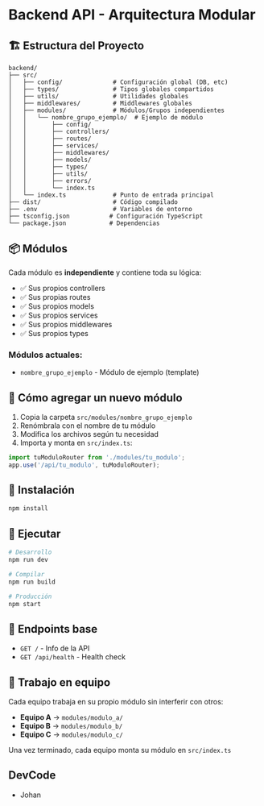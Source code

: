 # Backend API - Arquitectura Modular

## 🏗️ Estructura del Proyecto

```
backend/
├── src/
│   ├── config/              # Configuración global (DB, etc)
│   ├── types/               # Tipos globales compartidos
│   ├── utils/               # Utilidades globales
│   ├── middlewares/         # Middlewares globales
│   ├── modules/             # Módulos/Grupos independientes
│   │   └── nombre_grupo_ejemplo/  # Ejemplo de módulo
│   │       ├── config/
│   │       ├── controllers/
│   │       ├── routes/
│   │       ├── services/
│   │       ├── middlewares/
│   │       ├── models/
│   │       ├── types/
│   │       ├── utils/
│   │       ├── errors/
│   │       └── index.ts
│   └── index.ts             # Punto de entrada principal
├── dist/                    # Código compilado
├── .env                     # Variables de entorno
├── tsconfig.json           # Configuración TypeScript
└── package.json            # Dependencias
```

## 📦 Módulos

Cada módulo es **independiente** y contiene toda su lógica:

- ✅ Sus propios controllers
- ✅ Sus propias routes
- ✅ Sus propios models
- ✅ Sus propios services
- ✅ Sus propios middlewares
- ✅ Sus propios types

### Módulos actuales:
- `nombre_grupo_ejemplo` - Módulo de ejemplo (template)

## 🚀 Cómo agregar un nuevo módulo

1. Copia la carpeta `src/modules/nombre_grupo_ejemplo`
2. Renómbrala con el nombre de tu módulo
3. Modifica los archivos según tu necesidad
4. Importa y monta en `src/index.ts`:

```typescript
import tuModuloRouter from './modules/tu_modulo';
app.use('/api/tu_modulo', tuModuloRouter);
```

## 🔧 Instalación

```bash
npm install
```

## 🏃 Ejecutar

```bash
# Desarrollo
npm run dev

# Compilar
npm run build

# Producción
npm start
```

## 📡 Endpoints base

- `GET /` - Info de la API
- `GET /api/health` - Health check

## 👥 Trabajo en equipo

Cada equipo trabaja en su propio módulo sin interferir con otros:

- **Equipo A** → `modules/modulo_a/`
- **Equipo B** → `modules/modulo_b/`
- **Equipo C** → `modules/modulo_c/`

Una vez terminado, cada equipo monta su módulo en `src/index.ts`


## DevCode
- Johan

